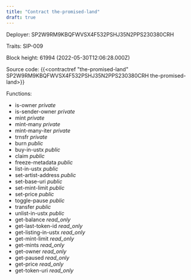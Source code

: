 ```yaml
---
title: "Contract the-promised-land"
draft: true
---
```

Deployer: SP2W9RM9KBQFWVSX4F532PSHJ35N2PPS230380CRH

Traits:
SIP-009 



Block height: 61994 (2022-05-30T12:06:28.000Z)

Source code: {{<contractref "the-promised-land" SP2W9RM9KBQFWVSX4F532PSHJ35N2PPS230380CRH the-promised-land>}}

Functions:

* is-owner _private_
* is-sender-owner _private_
* mint _private_
* mint-many _private_
* mint-many-iter _private_
* trnsfr _private_
* burn _public_
* buy-in-ustx _public_
* claim _public_
* freeze-metadata _public_
* list-in-ustx _public_
* set-artist-address _public_
* set-base-uri _public_
* set-mint-limit _public_
* set-price _public_
* toggle-pause _public_
* transfer _public_
* unlist-in-ustx _public_
* get-balance _read_only_
* get-last-token-id _read_only_
* get-listing-in-ustx _read_only_
* get-mint-limit _read_only_
* get-mints _read_only_
* get-owner _read_only_
* get-paused _read_only_
* get-price _read_only_
* get-token-uri _read_only_
